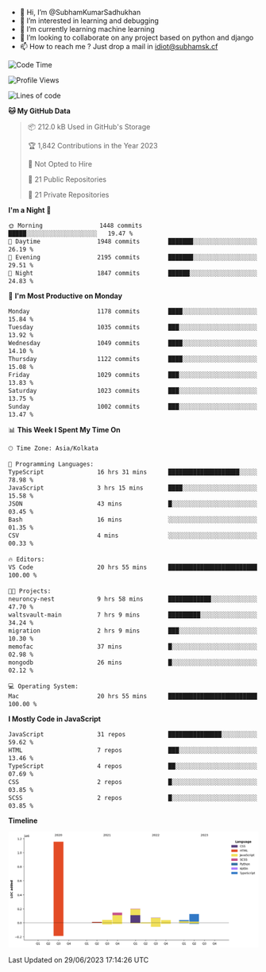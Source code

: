 - 👋 Hi, I’m @SubhamKumarSadhukhan
- 👀 I’m interested in learning and debugging
- 🌱 I’m currently learning machine learning
- 💞️ I’m looking to collaborate on any project based on python and django
- 📫 How to reach me ?
      Just drop a mail in idiot@subhamsk.cf

<!---
SubhamKumarSadhukhan/SubhamKumarSadhukhan is a ✨ special ✨ repository because its `README.md` (this file) appears on your GitHub profile.
You can click the Preview link to take a look at your changes.
--->


<!--START_SECTION:waka-->
![Code Time](http://img.shields.io/badge/Code%20Time-1%2C269%20hrs%2057%20mins-blue)

![Profile Views](http://img.shields.io/badge/Profile%20Views-7-blue)

![Lines of code](https://img.shields.io/badge/From%20Hello%20World%20I%27ve%20Written-1.8%20million%20lines%20of%20code-blue)

**🐱 My GitHub Data** 

> 📦 212.0 kB Used in GitHub's Storage 
 > 
> 🏆 1,842 Contributions in the Year 2023
 > 
> 🚫 Not Opted to Hire
 > 
> 📜 21 Public Repositories 
 > 
> 🔑 21 Private Repositories 
 > 
**I'm a Night 🦉** 

```text
🌞 Morning                1448 commits        █████░░░░░░░░░░░░░░░░░░░░   19.47 % 
🌆 Daytime                1948 commits        ███████░░░░░░░░░░░░░░░░░░   26.19 % 
🌃 Evening                2195 commits        ███████░░░░░░░░░░░░░░░░░░   29.51 % 
🌙 Night                  1847 commits        ██████░░░░░░░░░░░░░░░░░░░   24.83 % 
```
📅 **I'm Most Productive on Monday** 

```text
Monday                   1178 commits        ████░░░░░░░░░░░░░░░░░░░░░   15.84 % 
Tuesday                  1035 commits        ███░░░░░░░░░░░░░░░░░░░░░░   13.92 % 
Wednesday                1049 commits        ████░░░░░░░░░░░░░░░░░░░░░   14.10 % 
Thursday                 1122 commits        ████░░░░░░░░░░░░░░░░░░░░░   15.08 % 
Friday                   1029 commits        ███░░░░░░░░░░░░░░░░░░░░░░   13.83 % 
Saturday                 1023 commits        ███░░░░░░░░░░░░░░░░░░░░░░   13.75 % 
Sunday                   1002 commits        ███░░░░░░░░░░░░░░░░░░░░░░   13.47 % 
```


📊 **This Week I Spent My Time On** 

```text
🕑︎ Time Zone: Asia/Kolkata

💬 Programming Languages: 
TypeScript               16 hrs 31 mins      ████████████████████░░░░░   78.98 % 
JavaScript               3 hrs 15 mins       ████░░░░░░░░░░░░░░░░░░░░░   15.58 % 
JSON                     43 mins             █░░░░░░░░░░░░░░░░░░░░░░░░   03.45 % 
Bash                     16 mins             ░░░░░░░░░░░░░░░░░░░░░░░░░   01.35 % 
CSV                      4 mins              ░░░░░░░░░░░░░░░░░░░░░░░░░   00.33 % 

🔥 Editors: 
VS Code                  20 hrs 55 mins      █████████████████████████   100.00 % 

🐱‍💻 Projects: 
neuroncy-nest            9 hrs 58 mins       ████████████░░░░░░░░░░░░░   47.70 % 
waltsvault-main          7 hrs 9 mins        █████████░░░░░░░░░░░░░░░░   34.24 % 
migration                2 hrs 9 mins        ███░░░░░░░░░░░░░░░░░░░░░░   10.30 % 
memofac                  37 mins             █░░░░░░░░░░░░░░░░░░░░░░░░   02.98 % 
mongodb                  26 mins             █░░░░░░░░░░░░░░░░░░░░░░░░   02.12 % 

💻 Operating System: 
Mac                      20 hrs 55 mins      █████████████████████████   100.00 % 
```

**I Mostly Code in JavaScript** 

```text
JavaScript               31 repos            ███████████████░░░░░░░░░░   59.62 % 
HTML                     7 repos             ███░░░░░░░░░░░░░░░░░░░░░░   13.46 % 
TypeScript               4 repos             ██░░░░░░░░░░░░░░░░░░░░░░░   07.69 % 
CSS                      2 repos             █░░░░░░░░░░░░░░░░░░░░░░░░   03.85 % 
SCSS                     2 repos             █░░░░░░░░░░░░░░░░░░░░░░░░   03.85 % 
```



**Timeline**

![Lines of Code chart](https://raw.githubusercontent.com/SubhamKumarSadhukhan/SubhamKumarSadhukhan/main/assets/bar_graph.png)


 Last Updated on 29/06/2023 17:14:26 UTC
<!--END_SECTION:waka-->
